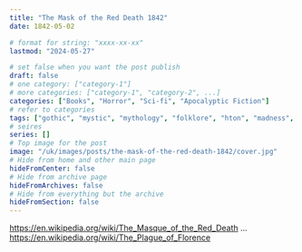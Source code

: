 ```yaml
---
title: "The Mask of the Red Death 1842"
date: 1842-05-02

# format for string: "xxxx-xx-xx"
lastmod: "2024-05-27"

# set false when you want the post publish
draft: false
# one category: ["category-1"]
# more categories: ["category-1", "category-2", ...]
categories: ["Books", "Horror", "Sci-fi", "Apocalyptic Fiction"]
# refer to categories
tags: ["gothic", "mystic", "mythology", "folklore", "hton", "madness", "pandemic", "white death", "edgar allan poe"]
# seires
series: []
# Top image for the post
image: "/uk/images/posts/the-mask-of-the-red-death-1842/cover.jpg"
# Hide from home and other main page
hideFromCenter: false
# Hide from archive page
hideFromArchives: false
# Hide from everything but the archive
hideFromSection: false
---
```

https://en.wikipedia.org/wiki/The_Masque_of_the_Red_Death
...
https://en.wikipedia.org/wiki/The_Plague_of_Florence
<!--more-->